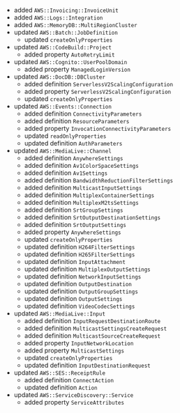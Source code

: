 - added `AWS::Invoicing::InvoiceUnit`
- added `AWS::Logs::Integration`
- added `AWS::MemoryDB::MultiRegionCluster`
- updated `AWS::Batch::JobDefinition`
  - updated `createOnlyProperties`
- updated `AWS::CodeBuild::Project`
  - added property `AutoRetryLimit`
- updated `AWS::Cognito::UserPoolDomain`
  - added property `ManagedLoginVersion`
- updated `AWS::DocDB::DBCluster`
  - added definition `ServerlessV2ScalingConfiguration`
  - added property `ServerlessV2ScalingConfiguration`
  - updated `createOnlyProperties`
- updated `AWS::Events::Connection`
  - added definition `ConnectivityParameters`
  - added definition `ResourceParameters`
  - added property `InvocationConnectivityParameters`
  - updated `readOnlyProperties`
  - updated definition `AuthParameters`
- updated `AWS::MediaLive::Channel`
  - added definition `AnywhereSettings`
  - added definition `Av1ColorSpaceSettings`
  - added definition `Av1Settings`
  - added definition `BandwidthReductionFilterSettings`
  - added definition `MulticastInputSettings`
  - added definition `MultiplexContainerSettings`
  - added definition `MultiplexM2tsSettings`
  - added definition `SrtGroupSettings`
  - added definition `SrtOutputDestinationSettings`
  - added definition `SrtOutputSettings`
  - added property `AnywhereSettings`
  - updated `createOnlyProperties`
  - updated definition `H264FilterSettings`
  - updated definition `H265FilterSettings`
  - updated definition `InputAttachment`
  - updated definition `MultiplexOutputSettings`
  - updated definition `NetworkInputSettings`
  - updated definition `OutputDestination`
  - updated definition `OutputGroupSettings`
  - updated definition `OutputSettings`
  - updated definition `VideoCodecSettings`
- updated `AWS::MediaLive::Input`
  - added definition `InputRequestDestinationRoute`
  - added definition `MulticastSettingsCreateRequest`
  - added definition `MulticastSourceCreateRequest`
  - added property `InputNetworkLocation`
  - added property `MulticastSettings`
  - updated `createOnlyProperties`
  - updated definition `InputDestinationRequest`
- updated `AWS::SES::ReceiptRule`
  - added definition `ConnectAction`
  - updated definition `Action`
- updated `AWS::ServiceDiscovery::Service`
  - added property `ServiceAttributes`
